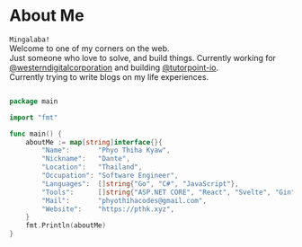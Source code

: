 # About Me
`Mingalaba!` </br>
Welcome to one of my corners on the web. </br>
Just someone who love to solve, and build things. Currently working for [@westerndigitalcorporation](https://github.com/westerndigitalcorporation) and building [@tutorpoint-io](https://github.com/tutorpoint-io). </br>
Currently trying to write blogs on my life experiences.

```go

package main

import "fmt"

func main() {
    aboutMe := map[string]interface{}{
        "Name":       "Phyo Thiha Kyaw",
        "Nickname":   "Dante",
        "Location":   "Thailand",
        "Occupation": "Software Engineer",
        "Languages":  []string{"Go", "C#", "JavaScript"},
        "Tools":      []string{"ASP.NET CORE", "React", "Svelte", "Gin"},
        "Mail":       "phyothihacodes@gmail.com",
        "Website":    "https://pthk.xyz",
    }
    fmt.Println(aboutMe)
}

```
